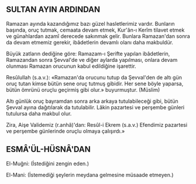 ## SULTAN AYIN ARDINDAN

Ramazan ayında kazandığımız bazı güzel hasletlerimiz vardır. Bunların başında, oruç tutmak, cemaata devam etmek, Kur'ân-ı Ke­rîm tilavet etmek ve günahlardan azamî dere­cede sakınmak gelir. Bunlara Ramazan'dan sonra da devam etmemiz gerekir, ibâdetlerin devamlı olanı daha makbuldür.

Büyük zatların dediğine göre: Ramazam-ı Şerifte yapılan ibâdetlerin, Ramazandan son­ra Şevval'de ve diğer aylarda yapılması, on­lara devam olunması Ramazan orucunun ka­bul edildiğine işarettir.

Resûlullah (s.a.v.): «Ramazan'da orucunu tutup da Şevval'den de altı gün oruç tutan kimse bütün sene oruç tutmuş gibidir. Her se­ne böyle yaparsa, bütün ömrünü oruçlu geçirmiş gibi olur.» buyurmuştur. (Müslim)

Altı günlük oruç bayramdan sonra arka arkaya tutulabileceği gibi, bütün Şevval ayına dağıtılarak da tutulabilir. Lâkin pazartesi ve perşembe günleri tutulursa daha makbul olur.

Zira, Aişe Validemiz (r.anhâ)'dan: Resûl-i Ekrem (s.a.v.) Efendimiz pazartesi ve perşem­be günlerinde oruçlu olmaya çalışırdı.»

## ESMÂ'ÜL-HÜSNÂ'DAN

El-Muğni: (İstediğini zengin eden.)

El-Mani: (İstemediği şeylerin meydana gelmesine müsaade etmeyen.)
